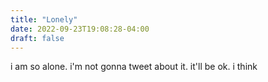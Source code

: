 ```yaml
---
title: "Lonely"
date: 2022-09-23T19:08:28-04:00
draft: false
---
```

i am so alone. i'm not gonna tweet about it. it'll be ok. i think
